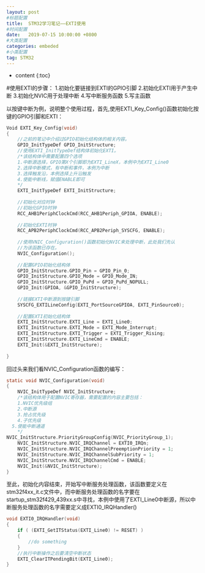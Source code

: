 ```yaml
---
layout: post
#标题配置
title:  STM32学习笔记——EXTI使用
#时间配置
date:   2019-07-15 10:00:00 +0800
#大类配置
categories: embeded
#小类配置
tag: STM32
---
```


* content
{:toc}



#使用EXTI的步骤：
1.初始化要链接到EXTI的GPIO引脚
2.初始化EXTI用于产生中断
3.初始化NVIC用于处理中断
4.写中断服务函数
5.写主函数


以按键中断为例，说明整个使用过程，首先,使用EXTI_Key_Config()函数初始化按键的GPIO引脚和EXTI：

``` c
Void EXTI_Key_Config(void)
{
	//之前的笔记中介绍过GPIO初始化结构体的相关内容。
	GPIO_InitTypeDef GPIO_InitStructure;
	//使用EXTI_InitTypeDef结构体初始化EXTI。
	/*该结构体中需要配置四个选项
	1.中断源选择，GPIO第X个引脚即为EXTI_LineX，本例中为EXTI_Line0
	2.选择中断模式，有中断和事件，本例为中断
	3.选择触发沿，本例选择上升沿触发
	4.使能中断线，赋值ENABLE即可
	*/
	EXTI_InitTypeDef EXTI_InitStructure;
	
	//初始化对应时钟
	//初始化GPIO时钟
	RCC_AHB1PeriphClockCmd(RCC_AHB1Periph_GPIOA, ENABLE);
	
	//初始化EXTI时钟
	RCC_APB2PeriphClockCmd(RCC_APB2Periph_SYSCFG, ENABLE);
	
	//使用VNIC_Configuration()函数初始化NVIC来处理中断，此处我们先认
	//为该函数已存在。
	NVIC_Configuration();
	
	//配置GPIO初始化结构体
	GPIO_InitStructure.GPIO_Pin = GPIO_Pin_0;
	GPIO_InitStructure.GPIO_Mode = GPIO_Mode_IN;
	GPIO_InitStructure.GPIO_PuPd = GPIO_PuPd_NOPULL;
	GPIO_Init(GPIOA, &GPIO_InitStructure);
	
	//链接EXTI中断源到按键引脚
	SYSCFG_EXTILineConfig(EXTI_PortSourceGPIOA, EXTI_PinSource0);
	
	//配置EXTI初始化结构体
	EXTI_InitStructure.EXTI_Line = EXTI_Line0;
	EXTI_InitStructure.EXTI_Mode = EXTI_Mode_Interrupt;
	EXTI_InitStructure.EXTI_Trigger = EXTI_Trigger_Rising;
	EXTI_InitStructure.EXTI_LineCmd = ENABLE;
	EXTI_Init(&EXTI_InitStructure);
	
}
```

回过头来我们看NVIC_Configuration函数的编写：
``` c
static void NVIC_Configuration(void)
{
	NVIC_InitTypeDef NVIC_InitStructure;
	/*该结构体用于配置NVIC寄存器，需要配置的内容主要包括：
	1.NVIC优先级组
	2.中断源
	3.抢占优先级
	4.子优先级
  5.使能中断通道
	*/
NVIC_InitStructure.PriorityGroupConfig(NVIC_PriorityGroup_1);
	NVIC_InitStructure.NVIC_IRQChannel = EXTI0_IRQn;
	NVIC_InitStructure.NVIC_IRQChannelPreemptionPriority = 1;
	NVIC_InitStructure.NVIC_IRQChannelSubPriority = 1;
	NVIC_InitStructure.NVIC_IRQChannelCmd = ENABLE;
	NVIC_Init(&NVIC_InitStructure);
}
```


至此，初始化内容结束，开始写中断服务处理函数，该函数要定义在stm32f4xx_it.c文件中，而中断服务处理函数的名字要在startup_stm32f429_439xx.s中寻找，本例中使用了EXTI_Line0中断源，所以中断服务处理函数的名字需要定义成EXTI0_IRQHandler()

``` c
void EXTI0_IRQHandler(void)
{
	if ( (EXTI_GetITStatus(EXTI_Line0) != RESET) )
	{
		//do something
	}
	//执行中断操作之后要清空中断状态
	EXTI_ClearITPendingBit(EXTI_Line0);
}
```


